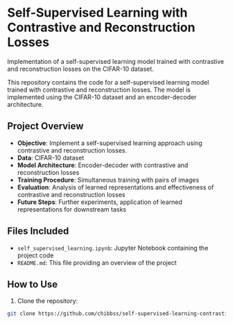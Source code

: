 # Self-Supervised Learning with Contrastive and Reconstruction Losses
Implementation of a self-supervised learning model trained with contrastive and reconstruction losses on the CIFAR-10 dataset.

This repository contains the code for a self-supervised learning model trained with contrastive and reconstruction losses. The model is implemented using the CIFAR-10 dataset and an encoder-decoder architecture.

## Project Overview

- **Objective**: Implement a self-supervised learning approach using contrastive and reconstruction losses.
- **Data**: CIFAR-10 dataset
- **Model Architecture**: Encoder-decoder with contrastive and reconstruction losses
- **Training Procedure**: Simultaneous training with pairs of images
- **Evaluation**: Analysis of learned representations and effectiveness of contrastive and reconstruction losses
- **Future Steps**: Further experiments, application of learned representations for downstream tasks

## Files Included

- `self_supervised_learning.ipynb`: Jupyter Notebook containing the project code
- `README.md`: This file providing an overview of the project

## How to Use

1. Clone the repository:

```bash
git clone https://github.com/chibbss/self-supervised-learning-contrastive-reconstruction.git

